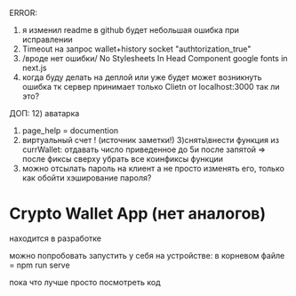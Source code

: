 
ERROR:
1) я изменил readme в github будет небольшая ошибка при исправлении
1) Timeout на запрос wallet+history socket "authtorization_true"
2) /вроде нет ошибки/ No Stylesheets In Head Component google fonts in next.js
3) когда буду делать на деплой или уже будет может возникнуть ошибка тк сервер принимает только Clietn от localhost:3000
так ли это?

ДОП:
12) аватарка
1) page_help = documention
2) виртуальный счет ! (источник заметки!)
3)снять\внести функция из currWallet: отдавать число приведенное до 5и после запятой => после фиксы сверху убрать все коинфиксы функции
4) можно отсылать пароль на клиент а не просто изменять его, только как обойти хэширование пароля?
# Crypto Wallet App (нет аналогов)

находится в разработке

можно попробовать запустить у себя на устройстве: в корневом файле = npm run serve

пока что лучше просто посмотреть код